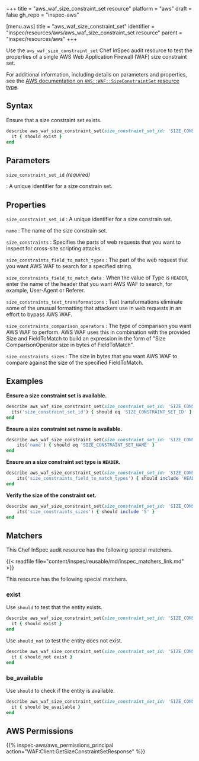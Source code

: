 +++
title = "aws_waf_size_constraint_set resource"
platform = "aws"
draft = false
gh_repo = "inspec-aws"

[menu.aws]
title = "aws_waf_size_constraint_set"
identifier = "inspec/resources/aws/aws_waf_size_constraint_set resource"
parent = "inspec/resources/aws"
+++

Use the `aws_waf_size_constraint_set` Chef InSpec audit resource to test the properties of a single AWS Web Application Firewall (WAF) size constraint set.

For additional information, including details on parameters and properties, see the [AWS documentation on `AWS::WAF::SizeConstraintSet` resource type](https://docs.aws.amazon.com/AWSCloudFormation/latest/UserGuide/aws-resource-waf-sizeconstraintset.html).

## Syntax

Ensure that a size constraint set exists.

```ruby
describe aws_waf_size_constraint_set(size_constraint_set_id: 'SIZE_CONSTRAINT_SET_ID') do
  it { should exist }
end
```

## Parameters

`size_constraint_set_id` _(required)_

: A unique identifier for a size constrain set.

## Properties

`size_constraint_set_id`
: A unique identifier for a size constrain set.

`name`
: The name of the size constrain set.

`size_constraints`
: Specifies the parts of web requests that you want to inspect for cross-site scripting attacks.

`size_constraints_field_to_match_types`
: The part of the web request that you want AWS WAF to search for a specified string.

`size_constraints_field_to_match_data`
: When the value of Type is `HEADER`, enter the name of the header that you want AWS WAF to search, for example, User-Agent or Referer.

`size_constraints_text_transformations`
: Text transformations eliminate some of the unusual formatting that attackers use in web requests in an effort to bypass AWS WAF.

`size_constraints_comparison_operators`
: The type of comparison you want AWS WAF to perform. AWS WAF uses this in combination with the provided Size and FieldToMatch to build an expression in the form of "Size ComparisonOperator size in bytes of FieldToMatch".

`size_constraints_sizes`
: The size in bytes that you want AWS WAF to compare against the size of the specified FieldToMatch.

## Examples

**Ensure a size constraint set is available.**

```ruby
describe aws_waf_size_constraint_set(size_constraint_set_id: 'SIZE_CONSTRAINT_SET_ID') do
  its('size_constraint_set_id') { should eq 'SIZE_CONSTRAINT_SET_ID' }
end
```

**Ensure a size constraint set name is available.**

```ruby
describe aws_waf_size_constraint_set(size_constraint_set_id: 'SIZE_CONSTRAINT_SET_ID') do
    its('name') { should eq 'SIZE_CONSTRAINT_SET_NAME' }
end
```

**Ensure an a size constraint set type is `HEADER`.**

```ruby
describe aws_waf_size_constraint_set(size_constraint_set_id: 'SIZE_CONSTRAINT_SET_ID') do
    its('size_constraints_field_to_match_types') { should include 'HEADER' }
end
```

**Verify the size of the constraint set.**

```ruby
describe aws_waf_size_constraint_set(size_constraint_set_id: 'SIZE_CONSTRAINT_SET_ID') do
    its('size_constraints_sizes') { should include '5' }
end
```

## Matchers

This Chef InSpec audit resource has the following special matchers.

{{< readfile file="content/inspec/reusable/md/inspec_matchers_link.md" >}}

This resource has the following special matchers.

### exist

Use `should` to test that the entity exists.

```ruby
describe aws_waf_size_constraint_set(size_constraint_set_id: 'SIZE_CONSTRAINT_SET_ID') do
  it { should exist }
end
```

Use `should_not` to test the entity does not exist.

```ruby
describe aws_waf_size_constraint_set(size_constraint_set_id: 'SIZE_CONSTRAINT_SET_ID') do
  it { should_not exist }
end
```

### be_available

Use `should` to check if the entity is available.

```ruby
describe aws_waf_size_constraint_set(size_constraint_set_id: 'SIZE_CONSTRAINT_SET_ID') do
  it { should be_available }
end
```

## AWS Permissions

{{% inspec-aws/aws_permissions_principal action="WAF:Client:GetSizeConstraintSetResponse" %}}
